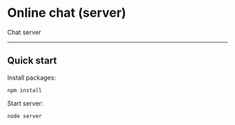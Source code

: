 # Online chat (server)

Chat server

___

## Quick start
Install packages:
```shell
npm install
```
Start server:
```shell
node server
```
